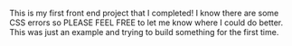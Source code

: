 This is my first front end project that I completed! I know there are some CSS errors so PLEASE FEEL FREE to let me know where I could do better. This was just an example and trying to build something for the first time. 
